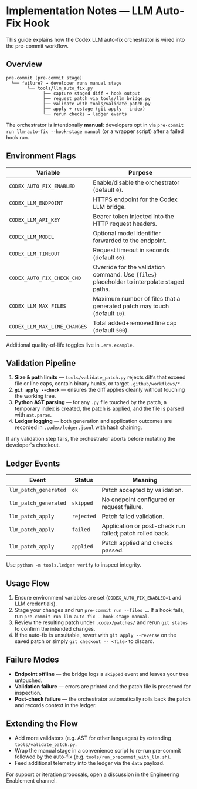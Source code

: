 # Implementation Notes — LLM Auto-Fix Hook

This guide explains how the Codex LLM auto-fix orchestrator is wired into the
pre-commit workflow.

## Overview

```text
pre-commit (pre-commit stage)
  └── failure? → developer runs manual stage
        └── tools/llm_auto_fix.py
              ├── capture staged diff + hook output
              ├── request patch via tools/llm_bridge.py
              ├── validate with tools/validate_patch.py
              ├── apply + restage (git apply --index)
              └── rerun checks → ledger events
```

The orchestrator is intentionally **manual**: developers opt in via
`pre-commit run llm-auto-fix --hook-stage manual` (or a wrapper script) after a
failed hook run.

## Environment Flags

| Variable | Purpose |
| --- | --- |
| `CODEX_AUTO_FIX_ENABLED` | Enable/disable the orchestrator (default `0`). |
| `CODEX_LLM_ENDPOINT` | HTTPS endpoint for the Codex LLM bridge. |
| `CODEX_LLM_API_KEY` | Bearer token injected into the HTTP request headers. |
| `CODEX_LLM_MODEL` | Optional model identifier forwarded to the endpoint. |
| `CODEX_LLM_TIMEOUT` | Request timeout in seconds (default `60`). |
| `CODEX_AUTO_FIX_CHECK_CMD` | Override for the validation command. Use `{files}` placeholder to interpolate staged paths. |
| `CODEX_LLM_MAX_FILES` | Maximum number of files that a generated patch may touch (default `10`). |
| `CODEX_LLM_MAX_LINE_CHANGES` | Total added+removed line cap (default `500`). |

Additional quality-of-life toggles live in `.env.example`.

## Validation Pipeline

1. **Size & path limits** — `tools/validate_patch.py` rejects diffs that exceed
   file or line caps, contain binary hunks, or target `.github/workflows/*`.
2. **`git apply --check`** — ensures the diff applies cleanly without touching
   the working tree.
3. **Python AST parsing** — for any `.py` file touched by the patch, a temporary
   index is created, the patch is applied, and the file is parsed with `ast.parse`.
4. **Ledger logging** — both generation and application outcomes are recorded in
   `.codex/ledger.jsonl` with hash chaining.

If any validation step fails, the orchestrator aborts before mutating the
developer's checkout.

## Ledger Events

| Event | Status | Meaning |
| --- | --- | --- |
| `llm_patch_generated` | `ok` | Patch accepted by validation. |
| `llm_patch_generated` | `skipped` | No endpoint configured or request failure. |
| `llm_patch_apply` | `rejected` | Patch failed validation. |
| `llm_patch_apply` | `failed` | Application or post-check run failed; patch rolled back. |
| `llm_patch_apply` | `applied` | Patch applied and checks passed. |

Use `python -m tools.ledger verify` to inspect integrity.

## Usage Flow

1. Ensure environment variables are set (`CODEX_AUTO_FIX_ENABLED=1` and LLM
   credentials).
2. Stage your changes and run `pre-commit run --files …`. If a hook fails, run
   `pre-commit run llm-auto-fix --hook-stage manual`.
3. Review the resulting patch under `.codex/patches/` and rerun `git status` to
   confirm the intended changes.
4. If the auto-fix is unsuitable, revert with `git apply --reverse` on the saved
   patch or simply `git checkout -- <file>` to discard.

## Failure Modes

- **Endpoint offline** — the bridge logs a `skipped` event and leaves your tree
  untouched.
- **Validation failure** — errors are printed and the patch file is preserved
  for inspection.
- **Post-check failure** — the orchestrator automatically rolls back the patch
  and records context in the ledger.

## Extending the Flow

- Add more validators (e.g. AST for other languages) by extending
  `tools/validate_patch.py`.
- Wrap the manual stage in a convenience script to re-run pre-commit followed by
  the auto-fix (e.g. `tools/run_precommit_with_llm.sh`).
- Feed additional telemetry into the ledger via the `data` payload.

For support or iteration proposals, open a discussion in the Engineering
Enablement channel.
